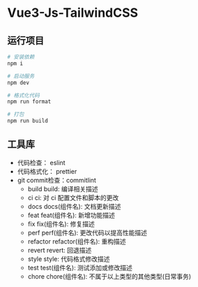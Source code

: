 # Vue3-Js-TailwindCSS


## 运行项目
```bash
# 安装依赖
npm i

# 启动服务
npm dev

# 格式化代码
npm run format

# 打包
npm run build


```


## 工具库
- 代码检查：   eslint
- 代码格式化： prettier
- git commit检查：commitlint
   + build      build: 编译相关描述
   + ci         ci: 对 ci 配置文件和脚本的更改
   + docs       docs(组件名): 文档更新描述
   + feat       feat(组件名): 新增功能描述
   + fix        fix(组件名): 修复描述
   + perf       perf(组件名): 更改代码以提高性能描述
   + refactor   refactor(组件名): 重构描述
   + revert     revert: 回退描述
   + style      style: 代码格式修改描述
   + test       test(组件名): 测试添加或修改描述
   + chore      chore(组件名): 不属于以上类型的其他类型(日常事务)